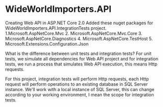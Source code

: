 # WideWorldImporters.API
Creating Web API in ASP.NET Core 2.0
Added these nuget packages for WideWorldImporters.API.IntegrationTests project.
1.Microsoft.AspNetCore.Mvc
2. Microsoft.AspNetCore.Mvc.Core
3. Microsoft.AspNetCore.Diagnostics
4. Microsoft.AspNetCore.TestHost
5. Microsoft.Extensions.Configuration.Json

What is the difference between unit tests and integration tests? For unit tests,
we simulate all dependencies for Web API project and for integration tests,
we run a process that simulates Web API execution, this means Http requests.

For this project, integration tests will perform Http requests, each Http request will perform operations to an existing database in SQL Server instance. We'll work with a local instance of SQL Server, this can change according to your working environment, I mean the scope for integration tests.
